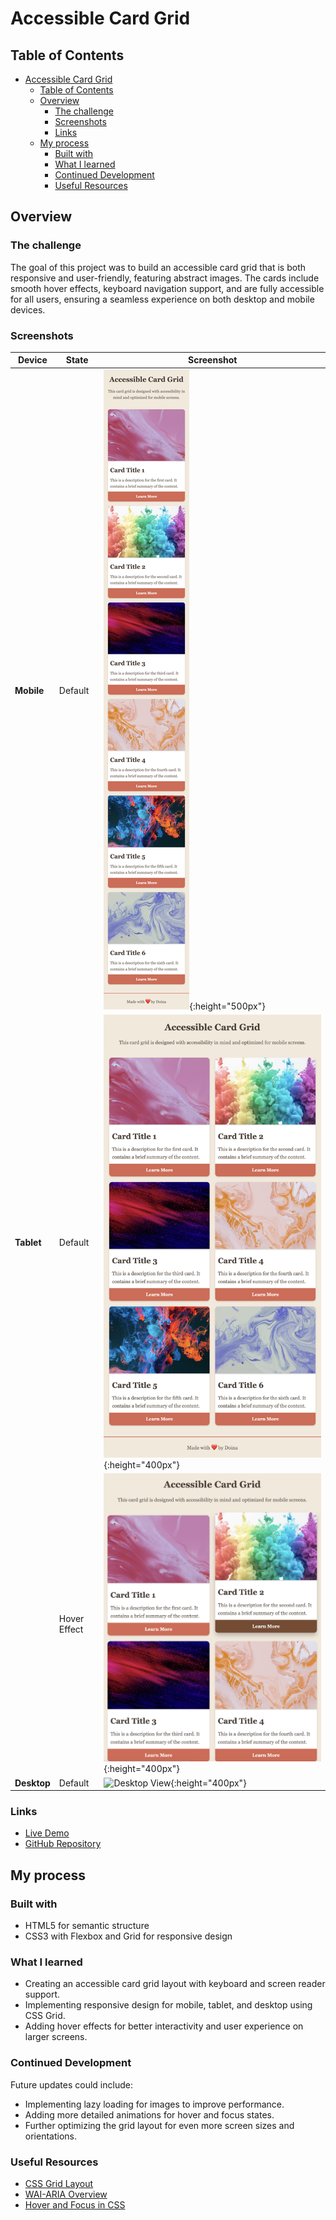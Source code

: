 # Accessible Card Grid

## Table of Contents

- [Accessible Card Grid](#accessible-card-grid)
  - [Table of Contents](#table-of-contents)
  - [Overview](#overview)
    - [The challenge](#the-challenge)
    - [Screenshots](#screenshots)
    - [Links](#links)
  - [My process](#my-process)
    - [Built with](#built-with)
    - [What I learned](#what-i-learned)
    - [Continued Development](#continued-development)
    - [Useful Resources](#useful-resources)

## Overview

### The challenge

The goal of this project was to build an accessible card grid that is both responsive and user-friendly, featuring abstract images. The cards include smooth hover effects, keyboard navigation support, and are fully accessible for all users, ensuring a seamless experience on both desktop and mobile devices.

### Screenshots

| Device      | State        | Screenshot                                                      |
| ----------- | ------------ | --------------------------------------------------------------- |
| **Mobile**  | Default      | ![Mobile View](images/mobile-view.png){:height="500px"}         |
| **Tablet**  | Default      | ![Tablet View](images/tablet-view-default.png){:height="400px"} |
|             | Hover Effect | ![Tablet Hover](images/tablet-view-hover.png){:height="400px"}  |
| **Desktop** | Default      | ![Desktop View](images/desktop-view.png){:height="400px"}       |

### Links

- [Live Demo](https://doileo.github.io/accessible-card-grid/)
- [GitHub Repository](https://github.com/Doileo/accessible-card-grid)

## My process

### Built with

- HTML5 for semantic structure
- CSS3 with Flexbox and Grid for responsive design

### What I learned

- Creating an accessible card grid layout with keyboard and screen reader support.
- Implementing responsive design for mobile, tablet, and desktop using CSS Grid.
- Adding hover effects for better interactivity and user experience on larger screens.

### Continued Development

Future updates could include:

- Implementing lazy loading for images to improve performance.
- Adding more detailed animations for hover and focus states.
- Further optimizing the grid layout for even more screen sizes and orientations.

### Useful Resources

- [CSS Grid Layout](https://developer.mozilla.org/en-US/docs/Web/CSS/CSS_Grid_Layout)
- [WAI-ARIA Overview](https://www.w3.org/WAI/standards-guidelines/aria/)
- [Hover and Focus in CSS](https://css-tricks.com/almanac/selectors/h/hover-focus/)
